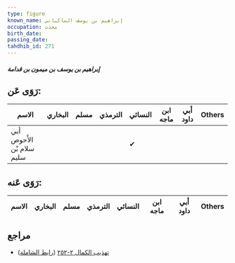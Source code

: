 ```yaml
---
type: figure
known_name: إبراهيم بن يوسف الماكياني
occupation: محدث
birth_date:
passing_date:
tahdhib_id: 271
---
```

##### إبراهيم بن يوسف بن ميمون بن قدامة

## رَوَى عَن:
| الاسم                     | البخاري | مسلم | الترمذي | النسائي | ابن ماجه | أبي داود | Others |
| ------------------------- | ------- | ---- | ------- | ------- | -------- | -------- | ------ |
| أبي الأَحوص سلام بْن سليم |         |      |         | ✔       |          |          |        |
## رَوَى عَنه:
| الاسم | البخاري | مسلم | الترمذي | النسائي | ابن ماجه | أبي داود | Others |
| ----- | ------- | ---- | ------- | ------- | -------- | -------- | ------ |
## مراجع
- [تهذيب الكمال ٢-٢٥٢](obsidian://open?vault=Tahdhib-al-Kamal&file=Figures/٢٧١-إبراهيم%20بن%20يوسف%20بن%20ميمون%20بن%20قدامة) ([رابط الشاملة](https://shamela.ws/book/3722/733))